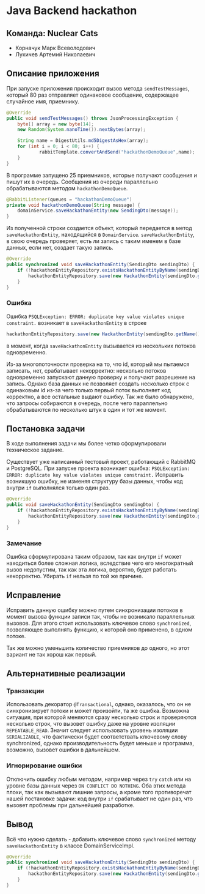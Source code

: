 # Java Backend hackathon

## Команда: Nuclear Cats

 - Корначук Марк Всеволодович
 - Лукичев Артемий Николаевич

## Описание приложения
При запуске приложения происходит вызов метода `sendTestMessages`, который
80 раз отправляет одинаковое сообщение, содержащее случайное имя, приемнику.

```java
@Override
public void sendTestMessages() throws JsonProcessingException {
    byte[] array = new byte[14];
    new Random(System.nanoTime()).nextBytes(array);

    String name = DigestUtils.md5DigestAsHex(array);
    for (int i = 0; i < 80; i++) {
            rabbitTemplate.convertAndSend("hackathonDemoQueue",name);
    }
}
```

В программе запущено 25 приемников, которые получают сообщения и пишут их в очередь.
Сообщения из очереди параллельно обрабатываются методом `hackathonDemoQueue`.

```java
@RabbitListener(queues = "hackathonDemoQueue")
private void hackathonDemoQueue(String message) {
    domainService.saveHackathonEntity(new SendingDto(message));
}
```

Из полученной строки создается объект, который передается в метод `saveHackathonEntity`,
находящийся в `DomainService`.
`saveHackathonEntity`, в свою очередь проверяет, есть ли запись с таким именем в
базе данных, если нет, создает такую запись.

```java
@Override
public synchronized void saveHackathonEntity(SendingDto sendingDto) {
    if (!hackathonEntityRepository.existsHackathonEntityByName(sendingDto.getName())) {
        hackathonEntityRepository.save(new HackathonEntity(sendingDto.getName()));
    }
}
```

### Ошибка

Ошибка `PSQLException: ERROR: duplicate key value violates unique constraint.`
возникает в `saveHackathonEntity` в строке

```java
hackathonEntityRepository.save(new HackathonEntity(sendingDto.getName()));
```

в момент, когда `saveHackathonEntity` вызывается из нескольких потоков
одновременно. 

Из-за многопоточности проверка на то, что id, который мы пытаемся записать,
нет, срабатывает некорректно: несколько потоков одновременно запускают 
данную проверку и получают разрешение на запись. Однако база данных
не позволяет создать несколько строк с одинаковым id из-за чего только
первый поток выполняет код корректно, а все остальные выдают ошибку.
Так же было обнаружено, что запросы собираются в очередь, 
после чего параллельно обрабатываются по несколько штук
в один и тот же момент.

## Постановка задачи

В ходе выполнения задачи мы более четко сформулировали
техническое задание.

Существует уже написанный тестовый проект, работающий с RabbitMQ и PostgreSQL. При
запуске проекта возникает ошибка: 
`PSQLException: ERROR: duplicate key value violates unique constraint.`
Исправить возникшую ошибку, не изменяя структуру базы данных, чтобы 
код внутри `if` выполнялся только один раз.

```java
@Override
public void saveHackathonEntity(SendingDto sendingDto) {
    if (!hackathonEntityRepository.existsHackathonEntityByName(sendingDto.getName())) {
        hackathonEntityRepository.save(new HackathonEntity(sendingDto.getName()));
    }
}
```

### Замечание
Ошибка сформулирована таким образом, так как внутри `if` может находиться более сложная
логика, вследствие чего его многократный вызов недопустим, так как эта логика, вероятно,
будет работать некорректно. Убирать `if` нельзя по той же причине.

## Исправление
Исправить данную ошибку можно путем синхронизации потоков в момент
вызова функции записи так, чтобы не возникало параллельных
вызовов. Для этого стоит использовать ключевое слово
`synchronized`, позволяющее выполнять функцию, к которой
оно применено, в одном потоке.

Так же можно уменьшить количество приемников до одного, но
этот вариант не так хорош как первый.

## Альтернативные реализации

### Транзакции

Использовать декоратор `@Transactional`, однако,
оказалось, что он не синхронизирует потоки и может произойти,
та же ошибка. Возможна ситуация, при которой меняются сразу
несколько строк и проверяются несколько строк, что вызовет
ошибку даже на уровне изоляции `REPEATABLE_READ`. 
Значит следует использовать уровень изоляции `SERIALIZABLE`,
что фактически будет соответствать ключевому слову synchronized,
однако производительность будет меньше и программа, возможно, вызовет
ошибки в дальнейшем.

### Игнорирование ошибки

Отключить ошибку любым методом, например через `try` `catch` или
на уровне базы данных через `ON CONFLICT DO NOTHING`. Оба этих метода
плохи, так как вызывают лишние запросы, а кроме того противоречат нашей
постановке задачи: код внутри `if` срабатывает не один раз, что вызовет
проблемы при дальнейшей разработке.

## Вывод

Всё что нужно сделать - добавить
ключевое слово `synchronized` методу
`saveHackathonEntity` в классе DomainServiceImpl.

```java
@Override
public synchronized void saveHackathonEntity(SendingDto sendingDto) {
    if (!hackathonEntityRepository.existsHackathonEntityByName(sendingDto.getName())) {
        hackathonEntityRepository.save(new HackathonEntity(sendingDto.getName()));
    }
}
```


